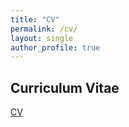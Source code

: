 ```yaml
---
title: "CV"
permalink: /cv/
layout: single
author_profile: true
---
```


Curriculum Vitae
-------------------
[CV]()

